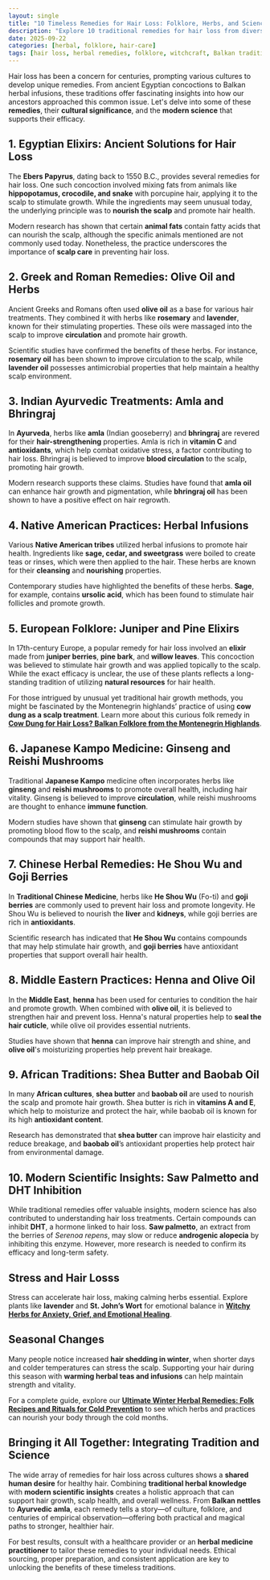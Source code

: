 ```yaml
---
layout: single
title: "10 Timeless Remedies for Hair Loss: Folklore, Herbs, and Science"
description: "Explore 10 traditional remedies for hair loss from diverse cultures, blending folklore, herbal traditions, and modern scientific insights."
date: 2025-09-22
categories: [herbal, folklore, hair-care]
tags: [hair loss, herbal remedies, folklore, witchcraft, Balkan traditions, WildWitchHerbs]
---
```


Hair loss has been a concern for centuries, prompting various cultures to develop unique remedies. From ancient Egyptian concoctions to Balkan herbal infusions, these traditions offer fascinating insights into how our ancestors approached this common issue. Let's delve into some of these **remedies**, their **cultural significance**, and the **modern science** that supports their efficacy.

## 1. Egyptian Elixirs: Ancient Solutions for Hair Loss

The **Ebers Papyrus**, dating back to 1550 B.C., provides several remedies for hair loss. One such concoction involved mixing fats from animals like **hippopotamus, crocodile, and snake** with porcupine hair, applying it to the scalp to stimulate growth. While the ingredients may seem unusual today, the underlying principle was to **nourish the scalp** and promote hair health.

Modern research has shown that certain **animal fats** contain fatty acids that can nourish the scalp, although the specific animals mentioned are not commonly used today. Nonetheless, the practice underscores the importance of **scalp care** in preventing hair loss.

## 2. Greek and Roman Remedies: Olive Oil and Herbs

Ancient Greeks and Romans often used **olive oil** as a base for various hair treatments. They combined it with herbs like **rosemary** and **lavender**, known for their stimulating properties. These oils were massaged into the scalp to improve **circulation** and promote hair growth.

Scientific studies have confirmed the benefits of these herbs. For instance, **rosemary oil** has been shown to improve circulation to the scalp, while **lavender oil** possesses antimicrobial properties that help maintain a healthy scalp environment.

## 3. Indian Ayurvedic Treatments: Amla and Bhringraj

In **Ayurveda**, herbs like **amla** (Indian gooseberry) and **bhringraj** are revered for their **hair-strengthening** properties. Amla is rich in **vitamin C** and **antioxidants**, which help combat oxidative stress, a factor contributing to hair loss. Bhringraj is believed to improve **blood circulation** to the scalp, promoting hair growth.

Modern research supports these claims. Studies have found that **amla oil** can enhance hair growth and pigmentation, while **bhringraj oil** has been shown to have a positive effect on hair regrowth.

## 4. Native American Practices: Herbal Infusions

Various **Native American tribes** utilized herbal infusions to promote hair health. Ingredients like **sage, cedar, and sweetgrass** were boiled to create teas or rinses, which were then applied to the hair. These herbs are known for their **cleansing** and **nourishing** properties.

Contemporary studies have highlighted the benefits of these herbs. **Sage**, for example, contains **ursolic acid**, which has been found to stimulate hair follicles and promote growth.

## 5. European Folklore: Juniper and Pine Elixirs

In 17th-century Europe, a popular remedy for hair loss involved an **elixir** made from **juniper berries**, **pine bark**, and **willow leaves**. This concoction was believed to stimulate hair growth and was applied topically to the scalp. While the exact efficacy is unclear, the use of these plants reflects a long-standing tradition of utilizing **natural resources** for hair health.

For those intrigued by unusual yet traditional hair growth methods, you might be fascinated by the Montenegrin highlands’ practice of using **cow dung as a scalp treatment**. Learn more about this curious folk remedy in [**Cow Dung for Hair Loss? Balkan Folklore from the Montenegrin Highlands**](/cow-dung-hair-loss-folk-remedy/).

## 6. Japanese Kampo Medicine: Ginseng and Reishi Mushrooms

Traditional **Japanese Kampo** medicine often incorporates herbs like **ginseng** and **reishi mushrooms** to promote overall health, including hair vitality. Ginseng is believed to improve **circulation**, while reishi mushrooms are thought to enhance **immune function**.

Modern studies have shown that **ginseng** can stimulate hair growth by promoting blood flow to the scalp, and **reishi mushrooms** contain compounds that may support hair health.

## 7. Chinese Herbal Remedies: He Shou Wu and Goji Berries

In **Traditional Chinese Medicine**, herbs like **He Shou Wu** (Fo-ti) and **goji berries** are commonly used to prevent hair loss and promote longevity. He Shou Wu is believed to nourish the **liver** and **kidneys**, while goji berries are rich in **antioxidants**.

Scientific research has indicated that **He Shou Wu** contains compounds that may help stimulate hair growth, and **goji berries** have antioxidant properties that support overall hair health.

## 8. Middle Eastern Practices: Henna and Olive Oil

In the **Middle East**, **henna** has been used for centuries to condition the hair and promote growth. When combined with **olive oil**, it is believed to strengthen hair and prevent loss. Henna's natural properties help to **seal the hair cuticle**, while olive oil provides essential nutrients.

Studies have shown that **henna** can improve hair strength and shine, and **olive oil**'s moisturizing properties help prevent hair breakage.

## 9. African Traditions: Shea Butter and Baobab Oil

In many **African cultures**, **shea butter** and **baobab oil** are used to nourish the scalp and promote hair growth. Shea butter is rich in **vitamins A and E**, which help to moisturize and protect the hair, while baobab oil is known for its high **antioxidant content**.

Research has demonstrated that **shea butter** can improve hair elasticity and reduce breakage, and **baobab oil**’s antioxidant properties help protect hair from environmental damage.

## 10. Modern Scientific Insights: Saw Palmetto and DHT Inhibition

While traditional remedies offer valuable insights, modern science has also contributed to understanding hair loss treatments. Certain compounds can inhibit **DHT**, a hormone linked to hair loss. **Saw palmetto**, an extract from the berries of *Serenoa repens*, may slow or reduce **androgenic alopecia** by inhibiting this enzyme. However, more research is needed to confirm its efficacy and long-term safety.

## Stress and Hair Losss

Stress can accelerate hair loss, making calming herbs essential. Explore plants like **lavender** and **St. John’s Wort** for emotional balance in [**Witchy Herbs for Anxiety, Grief, and Emotional Healing**](/witchy-herbs-anxiety-grief-emotional-healing/).

## Seasonal Changes 

Many people notice increased **hair shedding in winter**, when shorter days and colder temperatures can stress the scalp. Supporting your hair during this season with **warming herbal teas and infusions** can help maintain strength and vitality. 

For a complete guide, explore our [**Ultimate Winter Herbal Remedies: Folk Recipes and Rituals for Cold Prevention**](/winter-herbal-remedies-cold-prevention/) to see which herbs and practices can nourish your body through the cold months.


## Bringing it All Together: Integrating Tradition and Science

The wide array of remedies for hair loss across cultures shows a **shared human desire** for healthy hair. Combining **traditional herbal knowledge** with **modern scientific insights** creates a holistic approach that can support hair growth, scalp health, and overall wellness. From **Balkan nettles** to **Ayurvedic amla**, each remedy tells a story—of culture, folklore, and centuries of empirical observation—offering both practical and magical paths to stronger, healthier hair.

For best results, consult with a healthcare provider or an **herbal medicine practitioner** to tailor these remedies to your individual needs. Ethical sourcing, proper preparation, and consistent application are key to unlocking the benefits of these timeless traditions.
